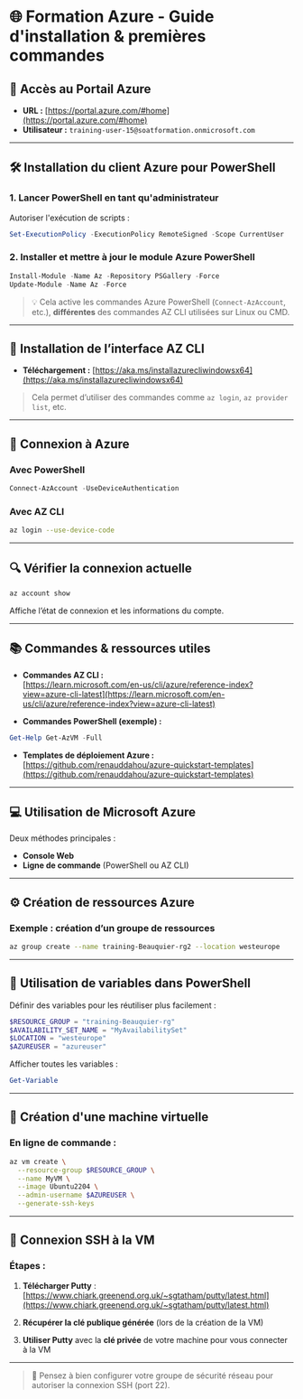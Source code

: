 # 🌐 Formation Azure - Guide d'installation & premières commandes

## 🔗 Accès au Portail Azure

- **URL :** [https://portal.azure.com/#home](https://portal.azure.com/#home)  
- **Utilisateur :** `training-user-15@soatformation.onmicrosoft.com`

---

## 🛠️ Installation du client Azure pour PowerShell

### 1. Lancer PowerShell en tant qu'administrateur

Autoriser l'exécution de scripts :

```powershell
Set-ExecutionPolicy -ExecutionPolicy RemoteSigned -Scope CurrentUser
```

### 2. Installer et mettre à jour le module Azure PowerShell

```powershell
Install-Module -Name Az -Repository PSGallery -Force
Update-Module -Name Az -Force
```

> 💡 Cela active les commandes Azure PowerShell (`Connect-AzAccount`, etc.), **différentes** des commandes AZ CLI utilisées sur Linux ou CMD.

---

## 🔧 Installation de l’interface AZ CLI

- **Téléchargement :** [https://aka.ms/installazurecliwindowsx64](https://aka.ms/installazurecliwindowsx64)

> Cela permet d’utiliser des commandes comme `az login`, `az provider list`, etc.

---

## 🔐 Connexion à Azure

### Avec PowerShell

```powershell
Connect-AzAccount -UseDeviceAuthentication
```

### Avec AZ CLI

```bash
az login --use-device-code
```

---

## 🔍 Vérifier la connexion actuelle

```bash
az account show
```

Affiche l’état de connexion et les informations du compte.

---

## 📚 Commandes & ressources utiles

- **Commandes AZ CLI :**  
  [https://learn.microsoft.com/en-us/cli/azure/reference-index?view=azure-cli-latest](https://learn.microsoft.com/en-us/cli/azure/reference-index?view=azure-cli-latest)

- **Commandes PowerShell (exemple) :**

```powershell
Get-Help Get-AzVM -Full
```

- **Templates de déploiement Azure :**  
  [https://github.com/renauddahou/azure-quickstart-templates](https://github.com/renauddahou/azure-quickstart-templates)

---

## 💻 Utilisation de Microsoft Azure

Deux méthodes principales :

- **Console Web**
- **Ligne de commande** (PowerShell ou AZ CLI)

---

## ⚙️ Création de ressources Azure

### Exemple : création d’un groupe de ressources

```bash
az group create --name training-Beauquier-rg2 --location westeurope
```

---

## 🧮 Utilisation de variables dans PowerShell

Définir des variables pour les réutiliser plus facilement :

```powershell
$RESOURCE_GROUP = "training-Beauquier-rg"
$AVAILABILITY_SET_NAME = "MyAvailabilitySet"
$LOCATION = "westeurope"
$AZUREUSER = "azureuser"
```

Afficher toutes les variables :

```powershell
Get-Variable
```

---

## 🚀 Création d'une machine virtuelle

### En ligne de commande :

```bash
az vm create \
  --resource-group $RESOURCE_GROUP \
  --name MyVM \
  --image Ubuntu2204 \
  --admin-username $AZUREUSER \
  --generate-ssh-keys
```

---

## 🔐 Connexion SSH à la VM

### Étapes :

1. **Télécharger Putty** :  
   [https://www.chiark.greenend.org.uk/~sgtatham/putty/latest.html](https://www.chiark.greenend.org.uk/~sgtatham/putty/latest.html)

2. **Récupérer la clé publique générée** (lors de la création de la VM)

3. **Utiliser Putty** avec la **clé privée** de votre machine pour vous connecter à la VM

---

> 🧠 Pensez à bien configurer votre groupe de sécurité réseau pour autoriser la connexion SSH (port 22).
